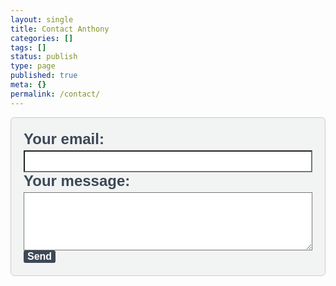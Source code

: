 ```yaml
---
layout: single
title: Contact Anthony
categories: []
tags: []
status: publish
type: page
published: true
meta: {}
permalink: /contact/
---
```


<form
  action="https://formspree.io/f/xanozypg"
  method="POST"
  style="background-color: #f2f3f3; border: 1px solid #ccc; border-radius: 6px; padding: 20px; max-width: 500px; margin: 0 auto;"
  >
  <label style="
    font-weight: 700;
    text-align: left;
    font-size: 24px;
    text-align: left;
    font-weight: 700;
    font-family: Helvetica, sans-serif;
    color: #3c4858;
    ">
  Your email:<br>
  <input type="email" name="email" style="width: 100%; padding: 8px; margin-top: 4px; background-color:#ffffff" required>
  </label>
  <label style="
    font-weight: 700;
    text-align: left;
    font-size: 24px;
    text-align: left;
    font-weight: 700;
    font-family: Helvetica, sans-serif;
    color: #3c4858;
    ">
  Your message:<br>
  <textarea name="message" style="width: 100%; padding: 8px; margin-top: 4px; background-color:#ffffff" rows="5" required></textarea>
  </label>
  <button class="sib-form-block__button sib-form-block__button-with-loader" style="
    font-size: 16px;
    text-align: left;
    font-weight: 700;
    font-family: Helvetica, sans-serif;
    color: #ffffff;
    background-color: #3e4857;
    border-radius: 3px;
    border-width: 0px;
    " type="submit">Send
  </button>
</form>
